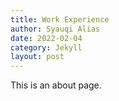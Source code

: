 ```yaml
---
title: Work Experience
author: Syauqi Alias
date: 2022-02-04
category: Jekyll
layout: post
---
```


This is an about page.
